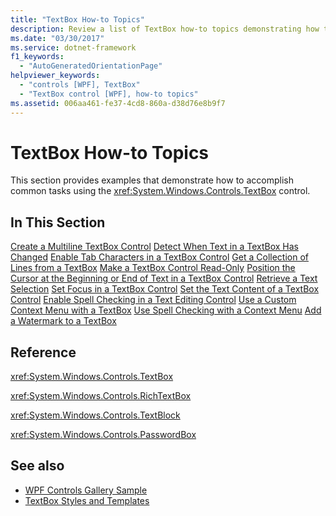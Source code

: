 ```yaml
---
title: "TextBox How-to Topics"
description: Review a list of TextBox how-to topics demonstrating how to accomplish common tasks using the TextBox control.
ms.date: "03/30/2017"
ms.service: dotnet-framework
f1_keywords: 
  - "AutoGeneratedOrientationPage"
helpviewer_keywords: 
  - "controls [WPF], TextBox"
  - "TextBox control [WPF], how-to topics"
ms.assetid: 006aa461-fe37-4cd8-860a-d38d76e8b9f7
---
```

# TextBox How-to Topics

This section provides examples that demonstrate how to accomplish common tasks using the <xref:System.Windows.Controls.TextBox> control.

## In This Section

[Create a Multiline TextBox Control](how-to-create-a-multiline-textbox-control.md)
[Detect When Text in a TextBox Has Changed](how-to-detect-when-text-in-a-textbox-has-changed.md)
[Enable Tab Characters in a TextBox Control](how-to-enable-tab-characters-in-a-textbox-control.md)
[Get a Collection of Lines from a TextBox](how-to-get-a-collection-of-lines-from-a-textbox.md)
[Make a TextBox Control Read-Only](how-to-make-a-textbox-control-read-only.md)
[Position the Cursor at the Beginning or End of Text in a TextBox Control](position-the-cursor-at-the-beginning-or-end-of-text.md)
[Retrieve a Text Selection](how-to-retrieve-a-text-selection.md)
[Set Focus in a TextBox Control](how-to-set-focus-in-a-textbox-control.md)
[Set the Text Content of a TextBox Control](how-to-set-the-text-content-of-a-textbox-control.md)
[Enable Spell Checking in a Text Editing Control](how-to-enable-spell-checking-in-a-text-editing-control.md)
[Use a Custom Context Menu with a TextBox](how-to-use-a-custom-context-menu-with-a-textbox.md)
[Use Spell Checking with a Context Menu](how-to-use-spell-checking-with-a-context-menu.md)
[Add a Watermark to a TextBox](how-to-add-a-watermark-to-a-textbox.md)

## Reference

<xref:System.Windows.Controls.TextBox>

<xref:System.Windows.Controls.RichTextBox>

<xref:System.Windows.Controls.TextBlock>

<xref:System.Windows.Controls.PasswordBox>

## See also

- [WPF Controls Gallery Sample](https://github.com/Microsoft/WPF-Samples/tree/master/Getting%20Started/ControlsAndLayout)
- [TextBox Styles and Templates](textbox-styles-and-templates.md)
